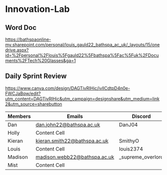 # Innovation-Lab

## Word Doc
https://bathspaonline-my.sharepoint.com/personal/louis_gauld22_bathspa_ac_uk/_layouts/15/onedrive.aspx?id=%2Fpersonal%2Flouis%5Fgauld22%5Fbathspa%5Fac%5Fuk%2FDocuments%2FTech%20Glasses&ga=1


## Daily Sprint Review
https://www.canva.com/design/DAGTivRIHic/ivllCdtpD4n0e-FWCJaBqw/edit?utm_content=DAGTivRIHic&utm_campaign=designshare&utm_medium=link2&utm_source=sharebutton


|    Members    |    Emails     |    Discord     |
| ------------- | ------------- | ------------- |
| Dan  | dan.john22@bathspa.ac.uk  | DanJ04 |
| Holly  | Content Cell  |
| Kieran  | kieran.smith22@bathspa.ac.uk  |SmithyO|
| Louis | Content Cell  | louis2374 |
| Madison  | madison.webb22@bathspa.ac.uk  |_supreme_overlord|
| Mist  | Content Cell  |
